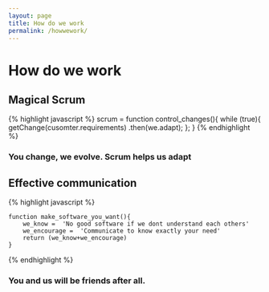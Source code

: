 ```yaml
---
layout: page
title: How do we work 
permalink: /howwework/
---
```

# How do we work
## Magical Scrum

{% highlight javascript %}
    scrum = function control_changes(){
        while (true){
            getChange(cusomter.requirements)
                .then(we.adapt);
        };
    }
{% endhighlight %}


### You change, we evolve. Scrum helps us adapt

## Effective communication 
{% highlight javascript %}

    function make_software_you_want(){
        we_know =  'No good software if we dont understand each others'
        we_encourage =  'Communicate to know exactly your need'
        return (we_know+we_encourage)
    } 
{% endhighlight %}


### You and us will be friends after all. 
